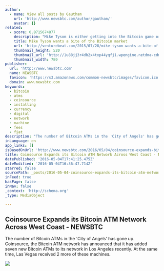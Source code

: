 ```yaml
---
author:
  - name: View all posts by Gautham
    url: 'http://www.newsbtc.com/author/gautham/'
    avatar: {}
related:
  - score: 0.8715674877
    description: "Mike Tyson is either getting into the Bitcoin game or is getting scammed out of a bunch of money. Tyson, a former heavyweight boxing world champion, tweeted a link this weekend to a website with the best URL you'll see all year: Coming soon... http://t.co/Blf592VtUW ... Changing the way we get change."
    title: Mike Tyson wants a bite of the Bitcoin market
    url: 'http://venturebeat.com/2015/07/28/mike-tyson-wants-a-bite-of-the-bitcoin-market/'
    thumbnail_height: 520
    thumbnail_url: 'http://1u88jj3r4db2x4txp44yqfj1.wpengine.netdna-cdn.com/wp-content/uploads/2015/07/tyson-780x520.jpg'
    thumbnail_width: 780
publisher:
  url: 'http://www.newsbtc.com'
  name: NEWSBTC
  favicon: 'https://s3.amazonaws.com/common-newsbtc/images/favicon.ico'
  domain: www.newsbtc.com
keywords:
  - bitcoin
  - atms
  - coinsource
  - installing
  - currency
  - digital
  - network
  - machine
  - fees
  - fiat
description: "The number of Bitcoin ATMs in the 'City of Angels' has gone up. Coinsource, the Bitcoin ATM network has announced that it has added seven new Bitcoin ATMs to its network in Los Angeles recently. At the same time, Las Vegas received 2 more of these machines."
inLanguage: en
app_links: []
isBasedOnUrl: 'http://www.newsbtc.com/2016/05/04/coinsource-expands-bitcoin-atm-network-across-west-coast/'
title: Coinsource Expands its Bitcoin ATM Network Across West Coast - NEWSBTC
datePublished: '2016-05-04T17:41:25.475Z'
dateModified: '2016-05-04T16:36:47.714Z'
starred: false
sourcePath: _posts/2016-05-04-coinsource-expands-its-bitcoin-atm-network-across-west-coast.md
inFeed: true
hasPage: false
inNav: false
_context: 'http://schema.org'
_type: MediaObject

---
```

<article style=""><h1>Coinsource Expands its Bitcoin ATM Network Across West Coast - NEWSBTC</h1><p>The number of Bitcoin ATMs in the 'City of Angels' has gone up. Coinsource, the Bitcoin ATM network has announced that it has added seven new Bitcoin ATMs to its network in Los Angeles recently. At the same time, Las Vegas received 2 more of these machines.</p><img src="http://s3.amazonaws.com/main-newsbtc-images/2016/05/04132357/coinsource.png" /></article>